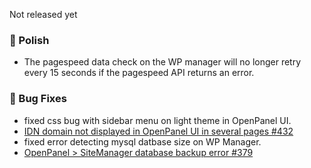 Not released yet

### 💅 Polish
- The pagespeed data check on the WP manager will no longer retry every 15 seconds if the pagespeed API returns an error.

### 🐛 Bug Fixes
- fixed css bug with sidebar menu on light theme in OpenPanel UI.
- [IDN domain not displayed in OpenPanel UI in several pages #432](https://github.com/stefanpejcic/OpenPanel/issues/432)
- fixed error detecting mysql datbase size on WP Manager.
- [OpenPanel > SiteManager database backup error #379](https://github.com/stefanpejcic/OpenPanel/issues/379)
